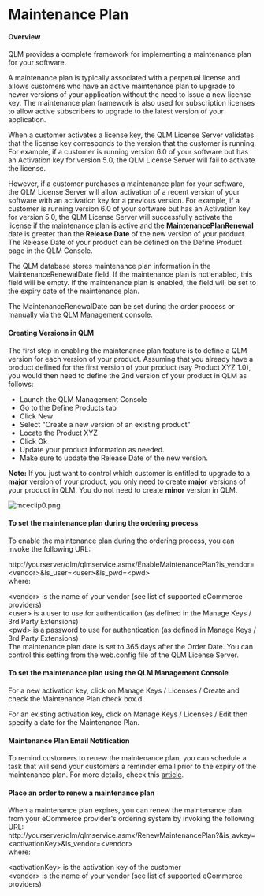 # Maintenance Plan

#### Overview

QLM provides a complete framework for implementing a maintenance plan for your software.

A maintenance plan is typically associated with a perpetual license and allows customers who have an active maintenance plan to upgrade to newer versions of your application without the need to issue a new license key. The maintenance plan framework is also used for subscription licenses to allow active subscribers to upgrade to the latest version of your application.

When a customer activates a license key, the QLM License Server validates that the license key corresponds to the version that the customer is running. For example, if a customer is running version 6.0 of your software but has an Activation key for version 5.0, the QLM License Server will fail to activate the license.

However, if a customer purchases a maintenance plan for your software, the QLM License Server will allow activation of a recent version of your software with an activation key for a previous version. For example, if a customer is running version 6.0 of your software but has an Activation key for version 5.0, the QLM License Server will successfully activate the license if the maintenance plan is active and the **MaintenancePlanRenewal** date is greater than the **Release Date** of the new version of your product. The Release Date of your product can be defined on the Define Product page in the QLM Console.

The QLM database stores maintenance plan information in the MaintenanceRenewalDate field. If the maintenance plan is not enabled, this field will be empty. If the maintenance plan is enabled, the field will be set to the expiry date of the maintenance plan.

The MaintenanceRenewalDate can be set during the order process or manually via the QLM Management console.

#### Creating Versions in QLM

The first step in enabling the maintenance plan feature is to define a QLM version for each version of your product. Assuming that you already have a product defined for the first version of your product (say Product XYZ 1.0), you would then need to define the 2nd version of your product in QLM as follows:

* Launch the QLM Management Console
* Go to the Define Products tab
* Click New
* Select "Create a new version of an existing product"
* Locate the Product XYZ
* Click Ok
* Update your product information as needed.
* Make sure to update the Release Date of the new version.

**Note:**  If you just want to control which customer is entitled to upgrade to a **major** version of your product, you only need to create **major** versions of your product in QLM. You do not need to create **minor** version in QLM.

&#x20;

![mceclip0.png](https://support.soraco.co/hc/article\_attachments/4415007282324/mceclip0.png)

#### To set the maintenance plan during the ordering process

To enable the maintenance plan during the ordering process, you can invoke the following URL:

http://yourserver/qlm/qlmservice.asmx/EnableMaintenancePlan?is\_vendor=\<vendor>\&is\_user=\<user>\&is\_pwd=\<pwd>\
where:

\<vendor> is the name of your vendor (see list of supported eCommerce providers)\
\<user> is a user to use for authentication (as defined in the Manage Keys / 3rd Party Extensions)\
\<pwd> is a password to use for authentication (as defined in Manage Keys / 3rd Party Extensions)\
The maintenance plan date is set to 365 days after the Order Date. You can control this setting from the web.config file of the QLM License Server.

&#x20;

#### To set the maintenance plan using the QLM Management Console

For a new activation key, click on Manage Keys / Licenses / Create and check the Maintenance Plan check box.d

For an existing activation key, click on Manage Keys / Licenses / Edit then specify a date for the Maintenance Plan.

#### Maintenance Plan Email Notification

To remind customers to renew the maintenance plan, you can schedule a task that will send your customers a reminder email prior to the expiry of the maintenance plan. For more details, check this [article](../email-framework/email-notifications/how-to-automatically-email-customers-when-the-subscription-is-about-to-expire-using-scheduled-tasks.md).

#### Place an order to renew a maintenance plan

When a maintenance plan expires, you can renew the maintenance plan from your eCommerce provider's ordering system by invoking the following URL:\
http://yourserver/qlm/qlmservice.asmx/RenewMaintenancePlan?\&is\_avkey=\<activationKey>\&is\_vendor=\<vendor>\
where:

\<activationKey> is the activation key of the customer\
\<vendor> is the name of your vendor (see list of supported eCommerce providers)
